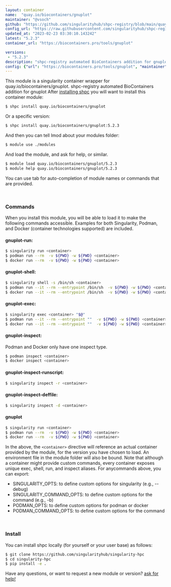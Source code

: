 ```yaml
---
layout: container
name:  "quay.io/biocontainers/gnuplot"
maintainer: "@vsoch"
github: "https://github.com/singularityhub/shpc-registry/blob/main/quay.io/biocontainers/gnuplot/container.yaml"
config_url: "https://raw.githubusercontent.com/singularityhub/shpc-registry/main/quay.io/biocontainers/gnuplot/container.yaml"
updated_at: "2023-02-23 03:30:10.143242"
latest: "5.2.3"
container_url: "https://biocontainers.pro/tools/gnuplot"

versions:
 - "5.2.3"
description: "shpc-registry automated BioContainers addition for gnuplot"
config: {"url": "https://biocontainers.pro/tools/gnuplot", "maintainer": "@vsoch", "description": "shpc-registry automated BioContainers addition for gnuplot", "latest": {"5.2.3": "sha256:7062c854e6772901260da3b5a4ebe96760a15914d1377a7f185f73763687eb3e"}, "tags": {"5.2.3": "sha256:7062c854e6772901260da3b5a4ebe96760a15914d1377a7f185f73763687eb3e"}, "docker": "quay.io/biocontainers/gnuplot"}
---
```


This module is a singularity container wrapper for quay.io/biocontainers/gnuplot.
shpc-registry automated BioContainers addition for gnuplot
After [installing shpc](#install) you will want to install this container module:


```bash
$ shpc install quay.io/biocontainers/gnuplot
```

Or a specific version:

```bash
$ shpc install quay.io/biocontainers/gnuplot:5.2.3
```

And then you can tell lmod about your modules folder:

```bash
$ module use ./modules
```

And load the module, and ask for help, or similar.

```bash
$ module load quay.io/biocontainers/gnuplot/5.2.3
$ module help quay.io/biocontainers/gnuplot/5.2.3
```

You can use tab for auto-completion of module names or commands that are provided.

<br>

### Commands

When you install this module, you will be able to load it to make the following commands accessible.
Examples for both Singularity, Podman, and Docker (container technologies supported) are included.

#### gnuplot-run:

```bash
$ singularity run <container>
$ podman run --rm  -v ${PWD} -w ${PWD} <container>
$ docker run --rm  -v ${PWD} -w ${PWD} <container>
```

#### gnuplot-shell:

```bash
$ singularity shell -s /bin/sh <container>
$ podman run --it --rm --entrypoint /bin/sh  -v ${PWD} -w ${PWD} <container>
$ docker run --it --rm --entrypoint /bin/sh  -v ${PWD} -w ${PWD} <container>
```

#### gnuplot-exec:

```bash
$ singularity exec <container> "$@"
$ podman run --it --rm --entrypoint ""  -v ${PWD} -w ${PWD} <container> "$@"
$ docker run --it --rm --entrypoint ""  -v ${PWD} -w ${PWD} <container> "$@"
```

#### gnuplot-inspect:

Podman and Docker only have one inspect type.

```bash
$ podman inspect <container>
$ docker inspect <container>
```

#### gnuplot-inspect-runscript:

```bash
$ singularity inspect -r <container>
```

#### gnuplot-inspect-deffile:

```bash
$ singularity inspect -d <container>
```



#### gnuplot

```bash
$ singularity run <container>
$ podman run --rm  -v ${PWD} -w ${PWD} <container>
$ docker run --rm  -v ${PWD} -w ${PWD} <container>
```


In the above, the `<container>` directive will reference an actual container provided
by the module, for the version you have chosen to load. An environment file in the
module folder will also be bound. Note that although a container
might provide custom commands, every container exposes unique exec, shell, run, and
inspect aliases. For anycommands above, you can export:

 - SINGULARITY_OPTS: to define custom options for singularity (e.g., --debug)
 - SINGULARITY_COMMAND_OPTS: to define custom options for the command (e.g., -b)
 - PODMAN_OPTS: to define custom options for podman or docker
 - PODMAN_COMMAND_OPTS: to define custom options for the command

<br>

### Install

You can install shpc locally (for yourself or your user base) as follows:

```bash
$ git clone https://github.com/singularityhub/singularity-hpc
$ cd singularity-hpc
$ pip install -e .
```

Have any questions, or want to request a new module or version? [ask for help!](https://github.com/singularityhub/singularity-hpc/issues)